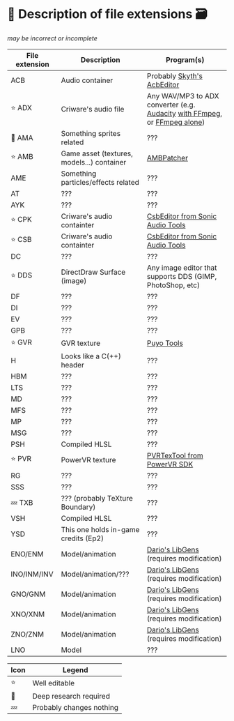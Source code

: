 # :pencil: Description of file extensions :card_file_box:

*may be incorrect or incomplete*

File extension | Description | Program(s)
------------ | ------------- | -------------
ACB | Audio container | Probably [Skyth's AcbEditor][sonicaudiotools_link]
:star: ADX | Criware's audio file | Any WAV/MP3 to ADX converter (e.g. [Audacity][audacity_link] [with FFmpeg][audacity_ffmpeg_instruction], or [FFmpeg alone][ffmpeg_link])
:dizzy: AMA | Something sprites related | ???
:star: AMB | Game asset (textures, models...) container | [AMBPatcher][modloader_link]
AME | Something particles/effects related | ???
AT  | ??? | ???
AYK | ??? | ???
:star: CPK | Criware's audio containter | [CsbEditor from Sonic Audio Tools][sonicaudiotools_link]
:star: CSB | Criware's audio containter | [CsbEditor from Sonic Audio Tools][sonicaudiotools_link]
DC  | ??? | ???
:star: DDS | DirectDraw Surface (image) | Any image editor that supports DDS (GIMP, PhotoShop, etc)
DF  | ??? | ???
DI  | ??? | ???
EV  | ??? | ???
GPB | ??? | ???
:star: GVR | GVR texture | [Puyo Tools][puyo_tools_link]
H | Looks like a C(++) header | ???
HBM | ??? | ???
LTS | ??? | ???
MD  | ??? | ???
MFS | ??? | ???
MP  | ??? | ???
MSG | ??? | ???
PSH | Compiled HLSL | ???
:star: PVR | PowerVR texture | [PVRTexTool from PowerVR SDK][powervr_sdk_link]
RG  | ??? | ???
SSS | ??? | ???
:zzz: TXB | ??? (probably TeXture Boundary) | ???
VSH | Compiled HLSL | ???
YSD | This one holds in-game credits (Ep2) | ???
ENO/ENM | Model/animation | [Dario's LibGens][libgens_link] (requires modification)
INO/INM/INV | Model/animation/??? | [Dario's LibGens][libgens_link] (requires modification)
GNO/GNM | Model/animation | [Dario's LibGens][libgens_link] (requires modification)
XNO/XNM | Model/animation | [Dario's LibGens][libgens_link] (requires modification)
ZNO/ZNM | Model/animation | [Dario's LibGens][libgens_link] (requires modification)
LNO | Model | ???

Icon | Legend
-----|------------
:star: | Well editable
:dizzy: | Deep research required
:zzz: | Probably changes nothing

[modloader_link]: https://github.com/OSA413/Sonic4_ModLoader
[tools_link]: https://github.com/OSA413/Sonic4_Tools
[sonicaudiotools_link]: https://github.com/blueskythlikesclouds/SonicAudioTools
[libgens_link]: https://github.com/DarioSamo/libgens-sonicglvl
[powervr_sdk_link]: https://www.imgtec.com/developers/powervr-sdk-tools/
[puyo_tools_link]: https://github.com/nickworonekin/puyotools
[audacity_link]: https://www.audacityteam.org/
[audacity_ffmpeg_instruction]: https://manual.audacityteam.org/man/faq_installation_and_plug_ins.html#ffdown
[ffmpeg_link]: https://ffmpeg.org/

